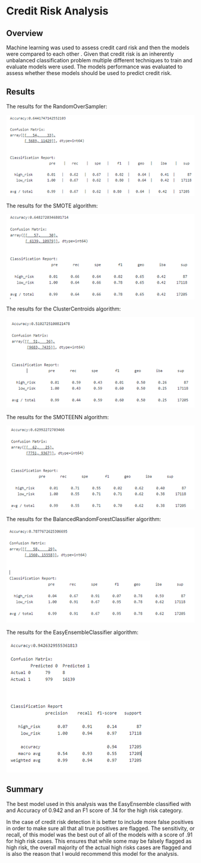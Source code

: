 # Credit Risk Analysis

## Overview
Machine learning was used to assess credit card risk and then the models were compared to each other . Given that credit risk is an inherently unbalanced classification problem multiple different techniques to train and evaluate models were used. The models performance was evaluated to assess whether these models should be used to predict credit risk.


## Results

The results for the RandomOverSampler:

![ROS.PNG](https://github.com/crabrandoom/Credit_Risk_Analysis/blob/main/ROS.PNG)

The results for the SMOTE algorithm:

![SMOTE.PNG](https://github.com/crabrandoom/Credit_Risk_Analysis/blob/main/SMOTE.PNG)

The results for the ClusterCentroids algorithm:

![CLUSTER.PNG](https://github.com/crabrandoom/Credit_Risk_Analysis/blob/main/CLUSTER.PNG)

The results for the SMOTEENN algorithm:

![SMOTEENN.PNG](https://github.com/crabrandoom/Credit_Risk_Analysis/blob/main/UNDER.PNG)

The results for the BalancedRandomForestClassifier algorithm:

![BRFC.PNG](https://github.com/crabrandoom/Credit_Risk_Analysis/blob/main/BRFC.PNG)

The results for the  EasyEnsembleClassifier algorithm:

![BOOST.PNG](https://github.com/crabrandoom/Credit_Risk_Analysis/blob/main/BOOST.PNG)

## Summary

The best model used in this analysis was the EasyEnsemble classified with and Accuracy of 0.942 and an F1 score of .14 for the high risk category.

In the case of credit risk detection it is better to include more false positives in order to make sure all that all true positives are flagged. The sensitivity, or recall, of this model was the best out of all of the models with a score of .91 for high risk cases. This ensures that while some may be falsely flagged as high risk, the overall majority of the actual high risks cases are flagged and is also the reason that I would recommend this model for the analysis.

